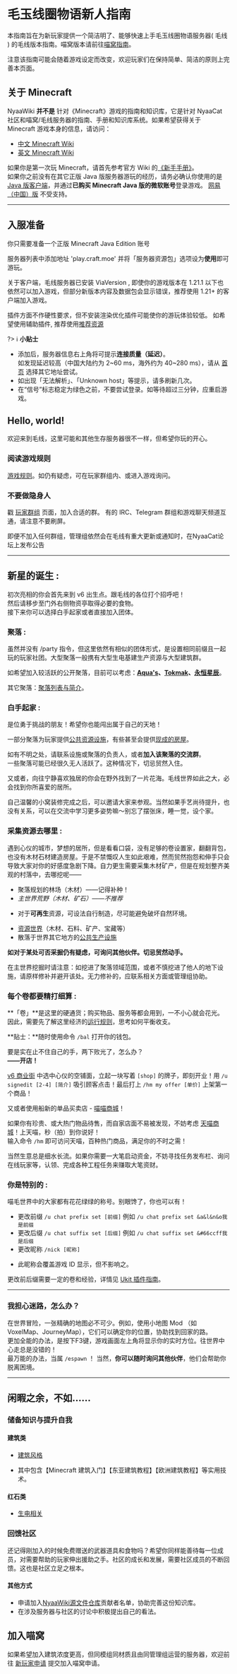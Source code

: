 <!-- 基於喵窝简介改编而成的毛线指南(测试) -->

# 毛玉线圈物语新人指南

本指南旨在为新玩家提供一个简洁明了、能够快速上手毛玉线圈物语服务器( 毛线 ) 的毛线版本指南。喵窝版本请前往[喵窝指南](nyaa/beginners-guide.md)。

注意该指南可能会随着游戏设定而改变，欢迎玩家们在保持简单、简洁的原则上完善本页面。

## 关于 Minecraft

NyaaWiki **并不是** 针对《Minecraft》游戏的指南和知识库，它是针对 NyaaCat 社区和喵窝/毛线服务器的指南、手册和知识库系统。如果希望获得关于 Minecraft 游戏本身的信息，请访问：

* [中文 Minecraft Wiki](https://zh.minecraft.wiki)
* [英文 Minecraft Wiki](https://minecraft.wiki)

如果你是第一次玩 Minecraft，请首先参考官方 Wiki 的[《新手手册》](https://zh.minecraft.wiki/Tutorial%3A%E6%96%B0%E6%89%8B%E6%89%8B%E5%86%8C)。  
如果你之前没有在其它正版 Java 版服务器游玩的经历，请务必确认你使用的是 [Java 版客户端](https://zh.minecraft.wiki/Java%E7%89%88)，并通过**已购买 Minecraft Java 版的微软账号**登录游戏。
[网易（中国）版](https://mc.163.com/) 不受支持。

- - -

## 入服准备

你只需要准备一个正版 Minecraft Java Edition 账号

服务器列表中添加地址 'play.craft.moe' 并将「服务器资源包」选项设为**使用**即可游玩。

关于客户端，毛线服务器已安装 ViaVersion , 即使你的游戏版本在 1.21.1 以下也依然可以加入游戏，但部分新版本内容及数据包会显示错误，推荐使用 1.21+ 的客户端加入游戏。

插件方面不作硬性要求，但不安装渲染优化插件可能使你的游玩体验较低。
如希望使用辅助插件, 推荐使用[推荐资源](wiki/resources.md)

?> :information_source: **小贴士**

- 添加后，服务器信息右上角将可提示**连接质量（延迟）**。  
如发现延迟较高（中国大陆约为 2\~60 ms，海外约为 40\~280 ms），请从 [首页](/) 选择其它地址尝试。  
- 如出现「无法解析」、「Unknown host」等提示，请多刷新几次。  
- 在“信号”标志稳定为<span class="nw-inf-green">绿色</span>之前，不要尝试登录。如等待超过三分钟，应重启游戏。

## Hello, world!
欢迎来到毛线，这里可能和其他生存服务器很不一样，但希望你玩的开心。

### 阅读游戏规则
[游戏规则](https://craft.moe/rules)。如仍有疑虑，可在玩家群组内、或进入游戏询问。

### 不要做隐身人
戳 [玩家群组](wiki/groups.md) 页面，加入合适的群。
有的 IRC、Telegram 群组和游戏聊天频道互通，请注意不要刷屏。

即便不加入任何群组，管理组依然会在毛线有重大更新或通知时，在NyaaCat论坛上发布公告


- - -

## 新星的诞生 :

初次亮相的你会首先来到 v6 出生点。跟毛线的各位打个招呼吧！  
然后请移步至门外右侧物资亭取得必要的食物。  
接下来你可以选择白手起家或者直接加入团体。

### 聚落 :

虽然并没有 /party 指令，但这里依然有相似的团体形式，是设置相同前缀且一起玩的玩家社团。大型聚落一般携有大型生电基建生产资源与大型建筑群。

如希望加入较活跃的公开聚落，目前可以考虑：**[Aqua's](kedama/v6/towns.md)、[Tokmak](kedama/v6/towns.md)、[永恒星辰](kedama/v6/towns.md)**。

其它聚落：[聚落列表与简介](kedama/v6/towns.md)。


### 白手起家 : 

是位勇于挑战的朋友！希望你也能闯出属于自己的天地！

一部分聚落为玩家提供[公共资源设施](kedama/v6/public-resource.md)，有些甚至会提供[现成的房屋](kedama/v6/towns.md)。

如有不明之处，请联系设施或聚落的负责人，或者**加入该聚落的交流群**。  
一些聚落可能已经很久无人活跃了。这种情况下，切忌贸然入住。

又或者，向往宁静喜欢独居的你会在野外找到了一片花海。毛线世界如此之大，必会找到你所喜爱的居所。

自己温馨的小窝装修完成之后，可以邀请大家来参观。当然如果手艺尚待提升，也没有关系，可以在交流中学习更多姿势嘛～别忘了摆张床，睡一觉，设个家。


### 采集资源去哪里 :

遇到心仪的城市，梦想的居所，但是看看口袋，没有足够的卷设置家，翻翻背包，也没有木材石材建造房屋。于是不禁慨叹人生如此艰难，然而贸然抱怨和伸手只会导致大家对你的好感度急剧下降。自力更生需要采集木材矿产，但是在规划整齐美观的村落中，去哪挖呢——
 
*   聚落规划的林场（木材）——记得补种！
*   *主世界荒野（木材、矿石）——不推荐*
  - 对于**可再生**资源，可设法自行制造，尽可能避免破坏自然环境。
*   [资源世界](kedama/worlds)（木材、石料、矿产、宝藏等）
*   散落于世界其它地方的[公共生产设施](nyaa/public-resource.md)

**如对于某处可否采掘仍有疑虑，可询问其他伙伴。切忌贸然动手。**

在主世界挖掘时请注意：如挖进了聚落领域范围，或者不慎挖进了他人的地下设施，请原样修补并避开该处。无力修补的，应联系相关方面或管理组协助。


### 每个卷都要精打细算 :

**「卷」**是这里的硬通货；购买物品、服务等都会用到，一不小心就会花光。因此，需要先了解这里经济的[运行规则](kedama/economic.md)，思考如何平衡收支。  

**贴士：**随时使用命令 `/bal` 打开你的钱包。

要是实在止不住自己的手，两下败光了，怎么办？  
**——开店！**

[ v6 商业街](kedama/v6/public-resource.md) 中选中心仪的空铺面，立起一块写着 `[shop]` 的牌子，即刻开业！用 `/u signedit [2-4] [简介]` 吸引顾客点击！最后打上 `/hm my offer [单价]` 上架第一个商品！ 

又或者使用船新的单品买卖店 - [喵喵商城](https://community.craft.moe/d/4102/12)！

如果你有珍贵、或大热门物品待售，而自家店面不易被发现，不妨考虑 [天喵商城](tutorial/plugins/hmarket.md?id=hm "世界商店")！上天喵，秒（拍）到你说好！  
输入命令 `/hm` 即可访问天喵，百种热门商品，满足你的不时之需！

当然生意总是细水长流。如果你需要一大笔启动资金，不妨寻找任务发布栏、询问在线玩家等，认领、完成各种工程任务来赚取大笔资财。

### 你是特别的 :

喵毛世界中的大家都有花花绿绿的称号。别眼馋了，你也可以有！

*   更改前缀 `/u chat prefix set [前缀]` 例如 `/u chat prefix set &a&l&n&o我是前缀`
*   更改后缀 `/u chat suffix set [后缀]` 例如 `/u chat suffix set &#66ccff我是后缀`
*   更改昵称 `/nick [昵称]`
  - 此昵称会覆盖游戏 ID 显示，但不影响之。

更改前后缀需要一定的卷和经验，详情见 [Ukit 插件指南](tutorial/plugins/ukit.md?id=chat-prefix-suffix)。

* * *

### 我担心迷路，怎么办？

在世界冒险，一张精确的地图必不可少。例如，使用小地图 Mod （如VoxelMap、JourneyMap），它们可以确定你的位置，协助找到回家的路。  
更加全能的办法，是按下F3键，游戏画面左上角将显示你的实时方位。往世界中心走总是没错的！  
最万能的办法，当属 `/espawn` ！
当然，**你可以随时询问其他伙伴**，他们会帮助你脱离困境。

* * *

<!-- TODO: 这段还不知该如何充实……by ♥ -->
<!-- 后补红石教程连接 by秋秋 -->

## 闲暇之余，不如……

### 储备知识与提升自我

#### 建筑类

*   [建筑风格](tutorial/building?id=建筑风格)
  + 其中包含【Minecraft 建筑入门】【东亚建筑教程】【欧洲建筑教程】等实用技术。



#### 红石类


*    [生电相关](tutorial/redstone)


### 回馈社区

还记得刚加入的时候免费赠送的武器道具和食物吗？希望你同样能善待每一位成员，对需要帮助的玩家伸出援助之手。社区的成长和发展，需要社区成员的不断回馈。这也是社区立足之根本。

#### 其他方式

*   申请加入[NyaaWiki源文件仓库](https://github.com/NyaaCat/wiki)贡献者名单，协助完善这份知识库。  
*   在涉及服务器与社区的讨论中积极提出自己的看法。



## 加入喵窝
如果希望加入建筑浓度更高，但同模组同材质且由同管理组运营的服务器，欢迎前往 [新玩家申请](nyaa/whitelist-application.md) 提交加入喵窝申请。
